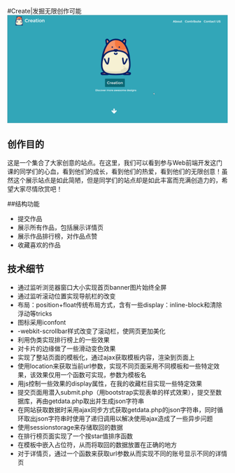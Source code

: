 #Create|发掘无限创作可能
<img src="./thumb.gif">

## 创作目的

这是一个集合了大家创意的站点。在这里，我们可以看到参与Web前端开发这门课的同学们的心血，看到他们的成长，看到他们的热爱，看到他们的无限创意！虽然这个展示站点是如此简陋，但是同学们的站点却是如此丰富而充满创造力的，希望大家尽情欣赏吧！

##结构功能

* 提交作品
* 展示所有作品，包括展示详情页
* 展示作品排行榜，对作品点赞
* 收藏喜欢的作品

## 技术细节

* 通过监听浏览器窗口大小实现首页banner图片始终全屏
* 通过监听滚动位置实现导航栏的改变
* 布局：position+float传统布局方式，含有一些display：inline-block和清除浮动等tricks
* 图标采用iconfont
* -webkit-scrollbar样式改变了滚动栏，使网页更加美化
* 利用伪类实现排行榜上的一些效果
* 对卡片的边缘做了一些滑动变色效果
* 实现了整站页面的模板化，通过ajax获取模板内容，渲染到页面上
* 使用location来获取当前url参数，实现不同页面采用不同模板和一些特定效果，该效果仅用一个函数可实现，参数为模板名
* 用js控制一些效果的display属性，在我的收藏栏目实现一些特定效果
* 提交页面用潜入submit.php（用bootstrap实现表单的样式效果），提交至数据库，再由getdata.php取出并生成json字符串
* 在网站获取数据时采用ajax同步方式获取getdata.php的json字符串，同时循环取出json字符串时使用了递归调用以解决使用ajax造成了一些异步问题
* 使用sessionstorage来存储取回的数据
* 在排行榜页面实现了一个按star值排序函数
* 在模板中嵌入占位符，从而将取回的数据放置在正确的地方
* 对于详情页，通过一个函数来获取url参数从而实现不同的账号显示不同的详情页


